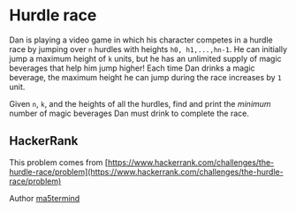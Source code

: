 # Hurdle race

Dan is playing a video game in which his character competes in a hurdle race by jumping over `n` hurdles with heights `h0, h1,...,hn-1`. He can initially jump a maximum height of `k` units, but he has an unlimited supply of magic beverages that help him jump higher! Each time Dan drinks a magic beverage, the maximum height he can jump during the race increases by `1` unit.

Given `n`, `k`, and the heights of all the hurdles, find and print the *minimum* number of magic beverages Dan must drink to complete the race.

## HackerRank

This problem comes from [https://www.hackerrank.com/challenges/the-hurdle-race/problem](https://www.hackerrank.com/challenges/the-hurdle-race/problem)

Author [ma5termind](https://www.hackerrank.com/ma5termind)